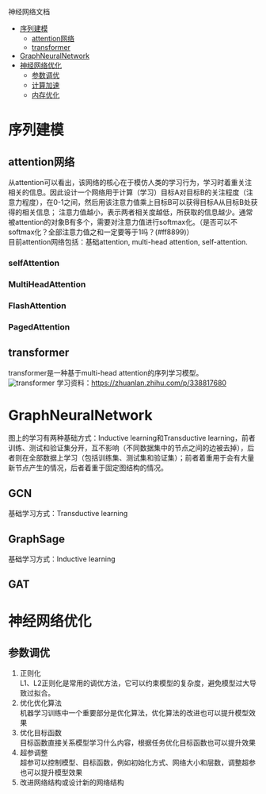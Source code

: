 神经网络文档

- [序列建模](#序列建模)
  - [attention网络](#attention网络)
  - [transformer](#transformer)  
- [GraphNeuralNetwork](#GraphNeuralNetwork)
- [神经网络优化](#神经网络优化)
  - [参数调优](#参数调优)
  - [计算加速](#计算加速)
  - [内存优化](#内存优化)

# 序列建模
## attention网络
从attention可以看出，该网络的核心在于模仿人类的学习行为，学习时着重关注相关的信息。因此设计一个网络用于计算（学习）目标A对目标B的关注程度（注意力程度），在0-1之间，然后用该注意力值乘上目标B可以获得目标A从目标B处获得的相关信息；
注意力值越小，表示两者相关度越低，所获取的信息越少。通常被attention的对象B有多个，需要对注意力值进行softmax化。（是否可以不softmax化？全部注意力值之和一定要等于1吗？(#ff8899)）<br/>
目前attention网络包括：基础attention, multi-head attention, self-attention.  
### selfAttention
### MultiHeadAttention
### FlashAttention
### PagedAttention
## transformer
transformer是一种基于multi-head attention的序列学习模型。  
![transformer]()
学习资料：https://zhuanlan.zhihu.com/p/338817680  
# GraphNeuralNetwork
图上的学习有两种基础方式：Inductive learning和Transductive learning，前者训练、测试和验证集分开，互不影响（不同数据集中的节点之间的边被去掉），后者则在全部数据上学习（包括训练集、测试集和验证集）；前者着重用于会有大量新节点产生的情况，后者着重于固定图结构的情况。  
## GCN
基础学习方式：Transductive learning  
## GraphSage
基础学习方式：Inductive learning  
## GAT

# 神经网络优化
## 参数调优
1. 正则化  
  L1、L2正则化是常用的调优方法，它可以约束模型的复杂度，避免模型过大导致过拟合。  
2. 优化优化算法  
  机器学习训练中一个重要部分是优化算法，优化算法的改进也可以提升模型效果  
3. 优化目标函数  
  目标函数直接关系模型学习什么内容，根据任务优化目标函数也可以提升效果  
4. 超参调整  
  超参可以控制模型、目标函数，例如初始化方式、网络大小和层数，调整超参也可以提升模型效果  
5. 改进网络结构或设计新的网络结构  

